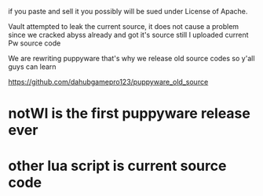 if you paste and sell it you possibly will be sued under License of Apache.

Vault attempted to leak the current source, it does not cause a problem since we cracked abyss already and got it's source still I uploaded current Pw source code

We are rewriting puppyware that's why we release old source codes so y'all guys can learn

https://github.com/dahubgamepro123/puppyware_old_source

# notWl is the first puppyware release ever
# other lua script is current source code
